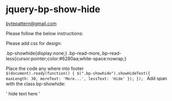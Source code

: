# jquery-bp-show-hide
bytepattern@gmail.com

Please follow the below instructions:

Please add css for design:

.bp-showhide{display:none;}
.bp-read-more,.bp-read-less{cursor:pointer;color:#6280aa;white-space:nowrap;}

Place the code any where into footer 
<code>
 $(document).ready(function() {
  $(".bp-showhide").showHideText({
    maxLength: 30,
    moreText: 'More...',
    lessText: 'Hide'
  });
});
</code>
Add span with the class bp-showhide:

 '<span class="bp-showhide"> hide text here </span>'


 

